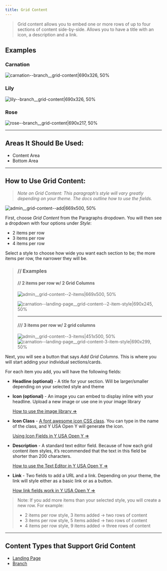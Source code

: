 ```yaml
---
title: Grid Content
---
```



>Grid content allows you to embed one or more rows of up to four sections of content side-by-side. Allows you to have a title with an icon, a description and a link.

## Examples
### Carnation
![carnation--branch__grid-content|690x326, 50%](upload://hr810ymEKvK5xCOKq4YOzaWgBJz.png)
### Lily
![lily--branch__grid-content|690x326, 50%](upload://pEtNXHTHdCiliXuXHGGFsdqaSvC.png)
### Rose
![rose--branch__grid-content|690x217, 50%](upload://jdVqUBOqwux3NxtqnMYf0a8BLXM.png)

---

## Areas It Should Be Used:

* Content Area
* Bottom Area
---
## How to Use Grid Content:
> *Note on Grid Content: This paragraph’s style will vary greatly depending on your theme. The docs outline how to use the fields.*

![admin__grid-content--add|669x500, 50%](upload://1s8QsdyxSbhzEZ5epbNsKbrdcF7.png)

First, choose *Grid Content* from the Paragraphs dropdown. You will then see a dropdown with four options under *Style*:

* 2 items per row
* 3 items per row
* 4 items per row

Select a style to choose how wide you want each section to be; the more items per row, the narrower they will be.
> ### // Examples
> #### // 2 items per row w/ 2 Grid Columns
> ![admin__grid-content--2-items|669x500, 50%](upload://sjtKJp5uPmYmbmJ8EMnd2d9Hl88.png)
>
> ![carnation--landing-page__grid-content--2-item-style|690x245, 50%](upload://tuhKI9KWCeGjwYc95rmrcLBq6SH.png)
>
> ---
> #### /// 3 items per row w/ 2 grid columns
> ![admin__grid-content--3-items|451x500, 50%](upload://fWMEVQYm4Z9zX7LnHthqoN09cX2.png)
> ![carnation--landing-page__grid-content-3-item-style|690x299, 50%](upload://4QxJJBQ7fAirMA3DnX5Bgip6Y18.png)

Next, you will see a button that says *Add Grid Columns.* This is where you will start adding your individual sections/cards.

For each item you add, you will have the following fields:

* **Headline (optional)** - A title for your section. Will be larger/smaller depending on your selected style and theme

* **Icon (optional)** - An image you can embed to display inline with your headline. Upload a new image or use one in your image library

  [How to use the image library ⇒](http://#)

* **Icon Class** - [A font awesome icon CSS class](https://fontawesome.com). You can type in the name of the class, and Y USA Open Y will generate the icon.

  [Using Icon Fields in Y USA Open Y ⇒](http://#)

* **Description** - A standard text editor field. Because of how each grid content item styles, it’s recommended that the text in this field be shorter than 200 characters.

  [How to use the Text Editor in Y USA Open Y ⇒](https://community.openymca.org/t/introduction-text-editor-open-y-user-docs/643)

* **Link** - Two fields to add a URL and a link. Depending on your theme, the link will style either as a basic link or as a button.

  [How link fields work in Y USA Open Y ⇒](http://#)
> Note: If you add more items than your selected style, you will create a new row. For example:
>
>* 2 items per row style, 3 items added -> two rows of content
>* 3 items per row style, 5 items added -> two rows of content
>* 4 items per row style, 9 items added -> three rows of content

---

## Content Types that Support Grid Content

* [Landing Page](https://community.openymca.org/t/landing-page-content-types-open-y-user-docs/667)
* [Branch](https://community.openymca.org/t/branch-content-types-open-y-user-docs/685)